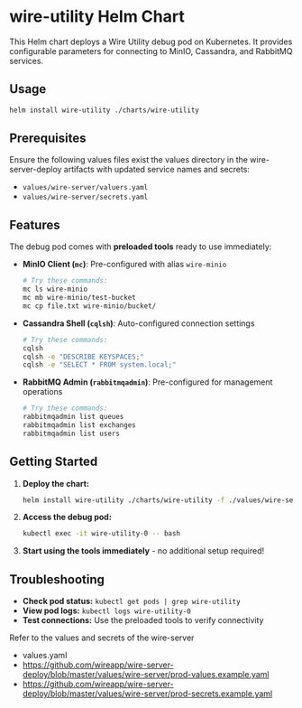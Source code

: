 # wire-utility Helm Chart

This Helm chart deploys a Wire Utility debug pod on Kubernetes. It provides configurable parameters for connecting to MinIO, Cassandra, and RabbitMQ services.

## Usage

```sh
helm install wire-utility ./charts/wire-utility
```

## Prerequisites

Ensure the following values files exist the values directory in the wire-server-deploy artifacts with updated service names and secrets:

- `values/wire-server/valuers.yaml`
- `values/wire-server/secrets.yaml`

## Features

The debug pod comes with **preloaded tools** ready to use immediately:

- **MinIO Client (`mc`)**: Pre-configured with alias `wire-minio`
  ```sh
  # Try these commands:
  mc ls wire-minio
  mc mb wire-minio/test-bucket
  mc cp file.txt wire-minio/bucket/
  ```

- **Cassandra Shell (`cqlsh`)**: Auto-configured connection settings
  ```sh
  # Try these commands:
  cqlsh
  cqlsh -e "DESCRIBE KEYSPACES;"
  cqlsh -e "SELECT * FROM system.local;"
  ```

- **RabbitMQ Admin (`rabbitmqadmin`)**: Pre-configured for management operations
  ```sh
  # Try these commands:
  rabbitmqadmin list queues
  rabbitmqadmin list exchanges
  rabbitmqadmin list users
  ```

## Getting Started

1. **Deploy the chart:**
   ```sh
   helm install wire-utility ./charts/wire-utility -f ./values/wire-server/valuers.yaml -f ./values/wire-server/secrets.yaml
   ```

2. **Access the debug pod:**
   ```sh
   kubectl exec -it wire-utility-0 -- bash
   ```

3. **Start using the tools immediately** - no additional setup required!

## Troubleshooting

- **Check pod status:** `kubectl get pods | grep wire-utility`
- **View pod logs:** `kubectl logs wire-utility-0`
- **Test connections:** Use the preloaded tools to verify connectivity

Refer to the values and secrets of the wire-server
- values.yaml
- https://github.com/wireapp/wire-server-deploy/blob/master/values/wire-server/prod-values.example.yaml
- https://github.com/wireapp/wire-server-deploy/blob/master/values/wire-server/prod-secrets.example.yaml